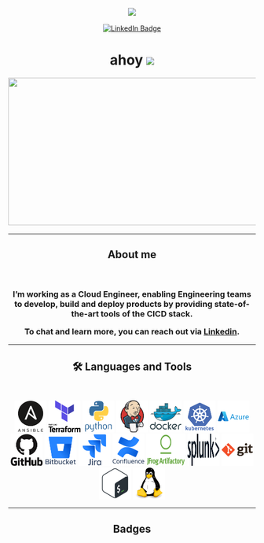 <p align="center"><img src="https://media.giphy.com/media/Qo2dupDib32rkTY4hX/giphy.gif" width="300"/></p>

<p align="center">
<a href="https://www.linkedin.com/in/ioannisas"><img src="https://img.shields.io/badge/LinkedIn-blue?style=for-the-badge&logo=linkedin&logoColor=white" alt="LinkedIn Badge"></a>
</p>

<h1 align="center">ahoy <img src="https://media.giphy.com/media/hvRJCLFzcasrR4ia7z/giphy.gif" width="40"></h1>

<p align="center"><img src="https://media.giphy.com/media/3kPDmoWdBpQPNhCnUG/giphy.gif" width="600" height="300"  /></p>

---

##
<h2 align="center">About me </h3>
</br>
<h3 align="center">I’m working as a Cloud Engineer, enabling Engineering teams to develop, build and deploy products by providing state-of-the-art tools of the CICD stack.
</p>
To chat and learn more, you can reach out via <a href="https://www.linkedin.com/in/ioannisas">Linkedin</a>.
</h3>


---

##
<h2 align="center">🛠 Languages and Tools </h3>
</br>
<p align="center">
<img src="./icons/ansible/ansible-original-wordmark.svg" title="Ansible" alt="Ansible" width="65" height="65"/>
<img src="./icons/terraform/terraform/terraform-original-wordmark.svg" title="Terraform" alt="Terraform" width="65" height="65"/>
<img src="./icons/python/python-original-wordmark.svg" title="Python" alt="Python" width="65" height="65"/>
<img src="./icons/jenkins/jenkins-original.svg" title="Jenkins" alt="Jenkins" width="65" height="65"/>
<img src="./icons/docker/docker-original-wordmark.svg" title="Docker" alt="Docker" width="65" height="65"/>
<img src="./icons/kubernetes/kubernetes-plain-wordmark.svg" title="Kubernetes" alt="Kubernetes" width="65" height="65"/>
<img src="./icons/azure/azure-original-wordmark.svg" title="Azure" alt="Azure" width="65" height="65"/>
<img src="./icons/github/github-original-wordmark.svg" title="Github" alt="Github" width="65" height="65"/>
<img src="./icons/bitbucket/bitbucket-original-wordmark.svg" title="Bitbucket" alt="Bitbucket" width="65" height="65"/>
<img src="./icons/jira/jira-original-wordmark.svg" title="Jira" alt="Jira" width="65" height="65"/>
<img src="./icons/confluence/confluence-original-wordmark.svg" title="Confluence" alt="Confluence" width="65" height="65"/>
<img src="./icons/artifactory/artifactory-original-wordmark.png" title="Artifactory" alt="Artifactory" width="80" height="65"/>
<img src="./icons/splunk/splunk-original-wordmark.svg" title="Splunk" alt="Splunk" width="65" height="65"/>
<img src="./icons/git/git-original-wordmark.svg" title="git" alt="git" width="65" height="65"/>
<img src="./icons/bash/bash-original.svg" title="Bash" alt="Bash" width="65" height="65"/>
<img src="./icons/linux/linux-original.svg" title="Linux" alt="Linux" width="65" height="65"/>
</p>

---

##
<h2 align="center">Badges</h3>

<!--START_SECTION:badges-->
<!--END_SECTION:badges-->
